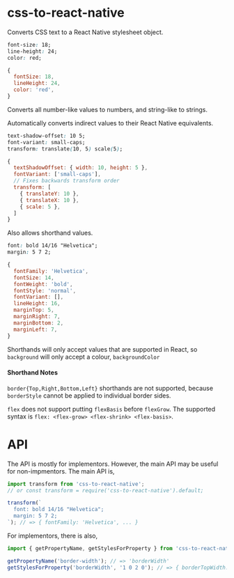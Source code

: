 # css-to-react-native

Converts CSS text to a React Native stylesheet object.

```css
font-size: 18;
line-height: 24;
color: red;
```

```js
{
  fontSize: 18,
  lineHeight: 24,
  color: 'red',
}
```

Converts all number-like values to numbers, and string-like to strings.

Automatically converts indirect values to their React Native equivalents.

```css
text-shadow-offset: 10 5;
font-variant: small-caps;
transform: translate(10, 5) scale(5);
```

```js
{
  textShadowOffset: { width: 10, height: 5 },
  fontVariant: ['small-caps'],
  // Fixes backwards transform order
  transform: [
    { translateY: 10 },
    { translateX: 10 },
    { scale: 5 },
  ]
}
```

Also allows shorthand values.

```css
font: bold 14/16 "Helvetica";
margin: 5 7 2;
```

```js
{
  fontFamily: 'Helvetica',
  fontSize: 14,
  fontWeight: 'bold',
  fontStyle: 'normal',
  fontVariant: [],
  lineHeight: 16,
  marginTop: 5,
  marginRight: 7,
  marginBottom: 2,
  marginLeft: 7,
}
```

Shorthands will only accept values that are supported in React, so `background` will only accept a colour, `backgroundColor`

#### Shorthand Notes

`border{Top,Right,Bottom,Left}` shorthands are not supported, because `borderStyle` cannot be applied to individual border sides.

`flex` does not support putting `flexBasis` before `flexGrow`. The supported syntax is `flex: <flex-grow> <flex-shrink> <flex-basis>`.

# API

The API is mostly for implementors. However, the main API may be useful for non-impmentors. The main API is,

```js
import transform from 'css-to-react-native';
// or const transform = require('css-to-react-native').default;

transform(`
  font: bold 14/16 "Helvetica";
  margin: 5 7 2;
`); // => { fontFamily: 'Helvetica', ... }
```

For implementors, there is also,

```js
import { getPropertyName, getStylesForProperty } from 'css-to-react-native';

getPropertyName('border-width'); // => 'borderWidth'
getStylesForProperty('borderWidth', '1 0 2 0'); // => { borderTopWidth: 1, ... }
```

